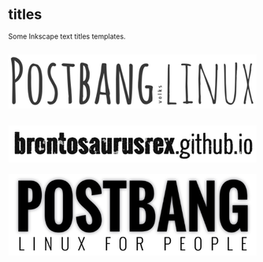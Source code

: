 # titles
Some Inkscape text titles templates.  

![example](example.png "example")  
------
![example](example2.png "example2")
------
![example](example3.png "example3")
